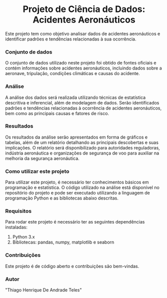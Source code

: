 <h1 align="center">Projeto de Ciência de Dados: Acidentes Aeronáuticos</h1>

Este projeto tem como objetivo analisar dados de acidentes aeronáuticos e identificar padrões e tendências relacionadas à sua ocorrência.

<h3 align="left">Conjunto de dados</h3> 
O conjunto de dados utilizado neste projeto foi obtido de fontes oficiais e contém informações sobre acidentes aeronáuticos, incluindo dados sobre a aeronave, tripulação, condições climáticas e causas do acidente.

<h3 align="left">Análise</h3>
A análise dos dados será realizada utilizando técnicas de estatística descritiva e inferencial, além de modelagem de dados. Serão identificados padrões e tendências relacionadas à ocorrência de acidentes aeronáuticos, bem como as principais causas e fatores de risco.

<h3 align="left">Resultados</h3>
Os resultados da análise serão apresentados em forma de gráficos e tabelas, além de um relatório detalhando as principais descobertas e suas implicações. O relatório será disponibilizado para autoridades reguladoras, indústria aeronáutica e organizações de segurança de voo para auxiliar na melhoria da segurança aeronáutica.

<h3 align="left">Como utilizar este projeto</h3>
Para utilizar este projeto, é necessário ter conhecimentos básicos em programação e estatística. O código utilizado na análise está disponível no repositório do projeto e pode ser executado utilizando a linguagem de programação Python e as bibliotecas abaixo descritas.

<h3 align='left'> Requisitos</h3>
Para rodar este projeto é necessário ter as seguintes dependências instaladas:

1. Python 3.x
2. Bibliotecas: pandas, numpy, matplotlib e seaborn

<h3 align="left">Contribuições</h3>
Este projeto é de código aberto e contribuições são bem-vindas.

<h3 align="left">Autor</h3>
"Thiago Henrique De Andrade Teles"
